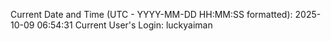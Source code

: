 Current Date and Time (UTC - YYYY-MM-DD HH:MM:SS formatted): 2025-10-09 06:54:31
Current User's Login: luckyaiman
